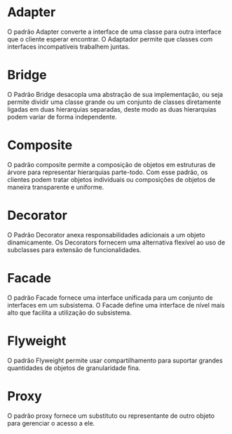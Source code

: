 # Adapter
<p>O padrão Adapter converte a interface de uma classe para outra interface que o cliente esperar encontrar. O Adaptador permite que classes com interfaces incompatíveis trabalhem juntas.</p>

# Bridge
<p>O Padrão Bridge desacopla uma abstração de sua implementação, ou seja permite dividir uma classe grande ou um conjunto de classes diretamente ligadas em duas hierarquias separadas, deste modo as duas hierarquias podem variar de forma independente.
</p>

# Composite
<p>O padrão composite permite a composição de objetos em estruturas de árvore para representar hierarquias parte-todo. Com esse padrão, os clientes podem tratar objetos individuais ou composições de objetos de maneira transparente e uniforme.
</p>

# Decorator
<p>O Padrão Decorator anexa responsabilidades adicionais a um objeto dinamicamente. Os Decorators fornecem uma alternativa flexível ao uso de subclasses para extensão de funcionalidades.
</p>

# Facade
<p>O padrão Facade fornece uma interface unificada para um conjunto de interfaces em um subsistema. O Facade define uma interface de nível mais alto que facilita a utilização do subsistema.
</p>

# Flyweight
<p>O padrão Flyweight permite usar compartilhamento para suportar grandes quantidades de objetos de granularidade fina.
</p>

# Proxy
<p>O padrão proxy fornece um substituto ou representante de outro objeto para gerenciar o acesso a ele.</p>